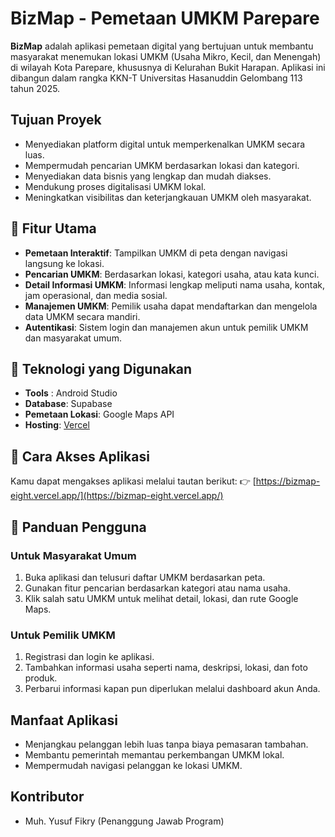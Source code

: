 #  BizMap - Pemetaan UMKM Parepare

**BizMap** adalah aplikasi pemetaan digital yang bertujuan untuk membantu masyarakat menemukan lokasi UMKM (Usaha Mikro, Kecil, dan Menengah) di wilayah Kota Parepare, khususnya di Kelurahan Bukit Harapan. Aplikasi ini dibangun dalam rangka KKN-T Universitas Hasanuddin Gelombang 113 tahun 2025.

##  Tujuan Proyek
- Menyediakan platform digital untuk memperkenalkan UMKM secara luas.
- Mempermudah pencarian UMKM berdasarkan lokasi dan kategori.
- Menyediakan data bisnis yang lengkap dan mudah diakses.
- Mendukung proses digitalisasi UMKM lokal.
- Meningkatkan visibilitas dan keterjangkauan UMKM oleh masyarakat.

## 🧭 Fitur Utama
- **Pemetaan Interaktif**: Tampilkan UMKM di peta dengan navigasi langsung ke lokasi.
- **Pencarian UMKM**: Berdasarkan lokasi, kategori usaha, atau kata kunci.
- **Detail Informasi UMKM**: Informasi lengkap meliputi nama usaha, kontak, jam operasional, dan media sosial.
- **Manajemen UMKM**: Pemilik usaha dapat mendaftarkan dan mengelola data UMKM secara mandiri.
- **Autentikasi**: Sistem login dan manajemen akun untuk pemilik UMKM dan masyarakat umum.

## 📱 Teknologi yang Digunakan
- **Tools** : Android Studio
- **Database**:  Supabase 
- **Pemetaan Lokasi**: Google Maps API
- **Hosting**: [Vercel](https://bizmap-eight.vercel.app/)

## 🚀 Cara Akses Aplikasi
Kamu dapat mengakses aplikasi melalui tautan berikut:
👉 [https://bizmap-eight.vercel.app/](https://bizmap-eight.vercel.app/)

## 👤 Panduan Pengguna
### Untuk Masyarakat Umum
1. Buka aplikasi dan telusuri daftar UMKM berdasarkan peta.
2. Gunakan fitur pencarian berdasarkan kategori atau nama usaha.
3. Klik salah satu UMKM untuk melihat detail, lokasi, dan rute Google Maps.

### Untuk Pemilik UMKM
1. Registrasi dan login ke aplikasi.
2. Tambahkan informasi usaha seperti nama, deskripsi, lokasi, dan foto produk.
3. Perbarui informasi kapan pun diperlukan melalui dashboard akun Anda.

##  Manfaat Aplikasi
- Menjangkau pelanggan lebih luas tanpa biaya pemasaran tambahan.
- Membantu pemerintah memantau perkembangan UMKM lokal.
- Mempermudah navigasi pelanggan ke lokasi UMKM.

##  Kontributor
- Muh. Yusuf Fikry (Penanggung Jawab Program)


